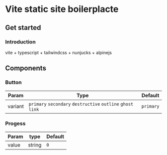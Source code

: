 # Vite static site boilerplacte

## Get started
### Introduction
vite + typescript + tailwindcss + nunjucks + alpinejs
## Components
### Button
| Param   | Type                                                             | Default   |
| ------- | ---------------------------------------------------------------- | --------- |
| variant | `primary`  `secondary`  `destructive`  `outline`  `ghost` `link` | `primary` |

### Progess
| Param | type   | Default |
| ----- | ------ | ------- |
| value | string | `0`     |

